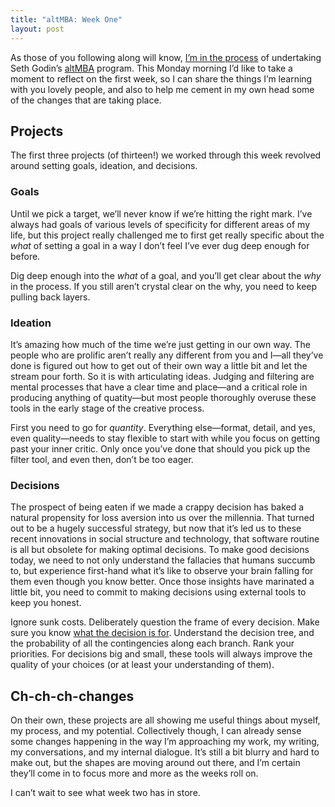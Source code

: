 ```yaml
---
title: "altMBA: Week One"
layout: post
---
```


As those of you following along will know, [I’m in the process](http://cobyism.com/blog/calm-before-the-storm/) of undertaking Seth Godin’s [altMBA](http://altmba.com/) program. This Monday morning I’d like to take a moment to reflect on the first week, so I can share the things I’m learning with you lovely people, and also to help me cement in my own head some of the changes that are taking place.

## Projects

The first three projects (of thirteen!) we worked through this week revolved around setting goals, ideation, and decisions.

### Goals

Until we pick a target, we’ll never know if we’re hitting the right mark. I’ve always had goals of various levels of specificity for different areas of my life, but this project really challenged me to first get really specific about the *what* of setting a goal in a way I don’t feel I’ve ever dug deep enough for before.

Dig deep enough into the *what* of a goal, and you’ll get clear about the *why* in the process. If you still aren’t crystal clear on the why, you need to keep pulling back layers.

### Ideation

It’s amazing how much of the time we’re just getting in our own way. The people who are prolific aren’t really any different from you and I—all they’ve done is figured out how to get out of their own way a little bit and let the stream pour forth. So it is with articulating ideas. Judging and filtering are mental processes that have a clear time and place—and a critical role in producing anything of quatity—but most people thoroughly overuse these tools in the early stage of the creative process.

First you need to go for *quantity*. Everything else—format, detail, and yes, even quality—needs to stay flexible to start with while you focus on getting past your inner critic. Only once you’ve done that should you pick up the filter tool, and even then, don’t be too eager.

### Decisions

The prospect of being eaten if we made a crappy decision has baked a natural propensity for loss aversion into us over the millennia. That turned out to be a hugely successful strategy, but now that it’s led us to these recent innovations in social structure and technology, that software routine is all but obsolete for making optimal decisions. To make good decisions today, we need to not only understand the fallacies that humans succumb to, but experience first-hand what it’s like to observe your brain falling for them even though you know better. Once those insights have marinated a little bit, you need to commit to making decisions using external tools to keep you honest.

Ignore sunk costs. Deliberately question the frame of every decision. Make sure you know [what the decision is for](https://vimeo.com/126115683). Understand the decision tree, and the probability of all the contingencies along each branch. Rank your priorities. For decisions big and small, these tools will always improve the quality of your choices (or at least your understanding of them).

## Ch-ch-ch-changes

On their own, these projects are all showing me useful things about myself, my process, and my potential. Collectively though, I can already sense some changes happening in the way I’m approaching my work, my writing, my conversations, and my internal dialogue. It’s still a bit blurry and hard to make out, but the shapes are moving around out there, and I’m certain they’ll come in to focus more and more as the weeks roll on.

I can’t wait to see what week two has in store.
